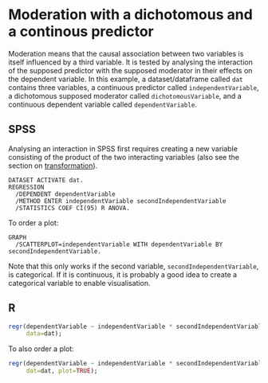 # Moderation with a dichotomous and a continous predictor

Moderation means that the causal association between two variables is itself influenced by a third variable. It is tested by analysing the interaction of the supposed predictor with the supposed moderator in their effects on the dependent variable. In this example, a dataset/dataframe called `dat` contains three variables, a continuous predictor called `independentVariable`, a dichotomous supposed moderator called `dichotomousVariable`, and a continuous dependent variable called `dependentVariable`.

## SPSS

Analysing an interaction in SPSS first requires creating a new variable consisting of the product of the two interacting variables (also see the section on [transformation](transformation.html)).

```
DATASET ACTIVATE dat.
REGRESSION
  /DEPENDENT dependentVariable
  /METHOD ENTER independentVariable secondIndependentVariable
  /STATISTICS COEF CI(95) R ANOVA.
```

To order a plot:

```
GRAPH
  /SCATTERPLOT=independentVariable WITH dependentVariable BY secondIndependentVariable.
```

Note that this only works if the second variable, `secondIndependentVariable`, is categorical. If it is continuous, it is probably a good idea to create a categorical variable to enable visualisation.

## R

```r
regr(dependentVariable ~ independentVariable * secondIndependentVariable,
     data=dat);
```

To also order a plot:

```r
regr(dependentVariable ~ independentVariable * secondIndependentVariable,
     dat=dat, plot=TRUE);
```
